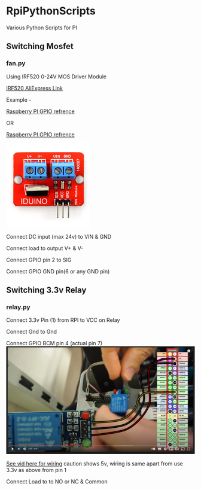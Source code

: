 # RpiPythonScripts
Various Python Scripts for PI

## Switching Mosfet

### fan.py

Using IRF520 0-24V MOS Driver Module 

[IRF520 AliExpress Link](https://www.aliexpress.com/item/32790603826.html?spm=a2g0s.9042311.0.0.27424c4dygk8ae) 

Example - 

[Raspberry PI GPIO refrence](https://pinout.xyz/)

OR

[Raspberry PI GPIO refrence](https://osoyoo.com/2017/06/26/introduction-of-raspberry-pi-gpio/)


![alt text](https://github.com/sajrashid/RpiPythonScripts/blob/master/images/irf520.jfif "IRF520")

Connect  DC input (max 24v)  to VIN & GND

Connect load to output V+ & V-

Connect GPIO pin 2 to SIG

Connect GPIO GND pin(6 or any GND pin)

## Switching 3.3v Relay

### relay.py

Connect 3.3v Pin (1) from RPI to VCC on Relay

Connect Gnd to Gnd

Connect GPIO BCM pin 4 (actual pin 7)
![alt text](https://github.com/sajrashid/RpiPythonScripts/blob/master/images/relaywiring.PNG "Relay Wiring")

[See vid here for wiring](http://www.youtube.com/watch?v=p7wmzAzDX-Q&t=2m44s)  caution shows 5v, wiring is same apart from use 3.3v as above from pin 1

Connect Load to to NO or NC & Common










